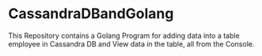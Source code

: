 # CassandraDBandGolang
This Repository contains a Golang Program for adding data into a table employee in Cassandra DB and View data in the table, all from the Console.
